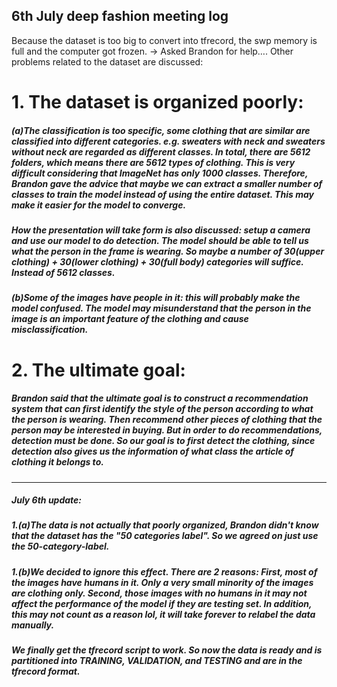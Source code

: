 ## 6th July deep fashion meeting log
Because the dataset is too big to convert into tfrecord, the swp memory is full and the computer got frozen. 
→ Asked Brandon for help…. Other problems related to the dataset are discussed:

# 1. The dataset is organized poorly:
#####   (a)The classification is too specific, some clothing that are similar are classified into different categories. e.g. sweaters with neck and sweaters without neck are regarded as different classes. In total, there are 5612 folders, which means there are 5612 types of clothing. This is very difficult considering that ImageNet has only 1000 classes. Therefore, Brandon gave the advice that maybe we can extract a smaller number of classes to train the model instead of using the entire dataset. This may make it easier for the model to converge. 
#####   How the presentation will take form is also discussed: setup a camera and use our model to do detection. The model should be able to tell us what the person in the frame is wearing. So maybe a number of 30(upper clothing) + 30(lower clothing) + 30(full body) categories will suffice. Instead of 5612 classes.
##### (b)Some of the images have people in it: this will probably make the model confused. The model may misunderstand that the person in the image is an important feature of the clothing and cause misclassification.  

# 2. The ultimate goal:
#####   Brandon said that the ultimate goal is to construct a recommendation system that can first identify the style of the person according to what the person is wearing. Then recommend other pieces of clothing that the person may be interested in buying. But in order to do recommendations, detection must be done. So our goal is to first detect the clothing, since detection also gives us the information of what class the article of clothing it belongs to.
------------
##### July 6th update: 
##### 1.(a)The data is not actually that poorly organized, Brandon didn't know that the dataset has the "50 categories label". So we agreed on just use the 50-category-label.
##### 1.(b)We decided to ignore this effect. There are 2 reasons: First, most of the images have humans in it. Only a very small minority of the images are clothing only. Second, those images with no humans in it may not affect the performance of the model if they are testing set. In addition, this may not count as a reason lol, it will take forever to relabel the data manually.
##### We finally get the tfrecord script to work. So now the data is ready and is partitioned into TRAINING, VALIDATION, and TESTING and are in the tfrecord format. 
